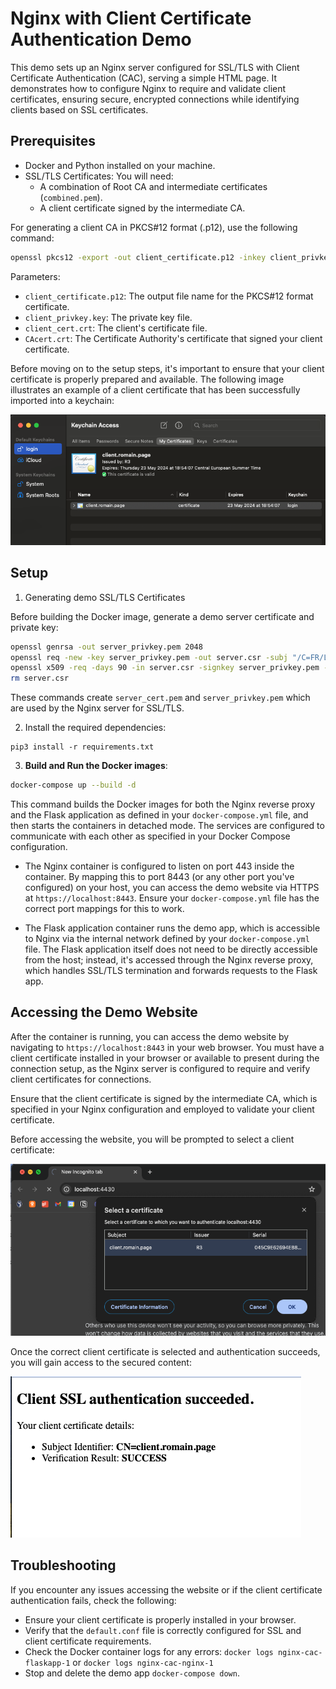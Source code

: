 # Nginx with Client Certificate Authentication Demo

This demo sets up an Nginx server configured for SSL/TLS with Client Certificate Authentication (CAC), serving a simple HTML page. It demonstrates how to configure Nginx to require and validate client certificates, ensuring secure, encrypted connections while identifying clients based on SSL certificates.

## Prerequisites

- Docker and Python installed on your machine.
- SSL/TLS Certificates: You will need:
  - A combination of Root CA and intermediate certificates (`combined.pem`).
  - A client certificate signed by the intermediate CA.

For generating a client CA in PKCS#12 format (.p12), use the following command:

```sh
openssl pkcs12 -export -out client_certificate.p12 -inkey client_privkey.key -in client_cert.crt -certfile CAcert.crt -legacy
```

Parameters:

- `client_certificate.p12`: The output file name for the PKCS#12 format certificate.
- `client_privkey.key`: The private key file.
- `client_cert.crt`: The client's certificate file.
- `CAcert.crt`: The Certificate Authority's certificate that signed your client certificate.

Before moving on to the setup steps, it's important to ensure that your client certificate is properly prepared and available. The following image illustrates an example of a client certificate that has been successfully imported into a keychain:

![Example Client Certificate imported](./client_certificate_keychain.png)

## Setup

1. Generating demo SSL/TLS Certificates

Before building the Docker image, generate a demo server certificate and private key:

```sh
openssl genrsa -out server_privkey.pem 2048
openssl req -new -key server_privkey.pem -out server.csr -subj "/C=FR/L=Chambery/OU=Product/CN=Product Demo"
openssl x509 -req -days 90 -in server.csr -signkey server_privkey.pem -out server_cert.pem
rm server.csr
```

These commands create `server_cert.pem` and `server_privkey.pem` which are used by the Nginx server for SSL/TLS.

2. Install the required dependencies:
```
pip3 install -r requirements.txt
```

3. **Build and Run the Docker images**:

```sh
docker-compose up --build -d
```

This command builds the Docker images for both the Nginx reverse proxy and the Flask application as defined in your `docker-compose.yml` file, and then starts the containers in detached mode. The services are configured to communicate with each other as specified in your Docker Compose configuration.

- The Nginx container is configured to listen on port 443 inside the container. By mapping this to port 8443 (or any other port you've configured) on your host, you can access the demo website via HTTPS at `https://localhost:8443`. Ensure your `docker-compose.yml` file has the correct port mappings for this to work.

- The Flask application container runs the demo app, which is accessible to Nginx via the internal network defined by your `docker-compose.yml` file. The Flask application itself does not need to be directly accessible from the host; instead, it's accessed through the Nginx reverse proxy, which handles SSL/TLS termination and forwards requests to the Flask app.

## Accessing the Demo Website

After the container is running, you can access the demo website by navigating to `https://localhost:8443` in your web browser. You must have a client certificate installed in your browser or available to present during the connection setup, as the Nginx server is configured to require and verify client certificates for connections.

Ensure that the client certificate is signed by the intermediate CA, which is specified in your Nginx configuration and employed to validate your client certificate.

Before accessing the website, you will be prompted to select a client certificate:

![Example Select Client SSL](./select_client_cert.png)

Once the correct client certificate is selected and authentication succeeds, you will gain access to the secured content:

![Example Client SSL auth succeed](./client_ssl_success.png)

## Troubleshooting

If you encounter any issues accessing the website or if the client certificate authentication fails, check the following:

- Ensure your client certificate is properly installed in your browser.
- Verify that the `default.conf` file is correctly configured for SSL and client certificate requirements.
- Check the Docker container logs for any errors: `docker logs nginx-cac-flaskapp-1` or `docker logs nginx-cac-nginx-1`
- Stop and delete the demo app `docker-compose down`.